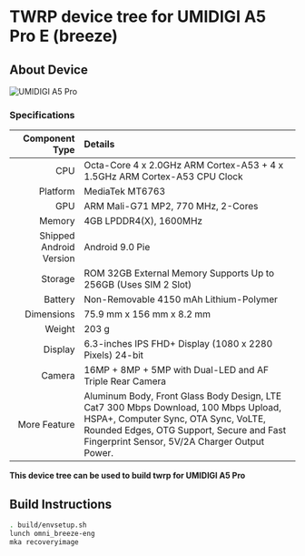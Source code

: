 # TWRP device tree for UMIDIGI A5 Pro E (breeze)

## About Device

![UMIDIGI A5 Pro](https://www.umidigi.com/new/Images/a5pro/overview/13_1.png)

### Specifications

Component Type | Details
-------:|:-------------------------
CPU     | Octa-Core 4 x 2.0GHz ARM Cortex-A53 + 4 x 1.5GHz ARM Cortex-A53 CPU Clock
Platform | MediaTek MT6763
GPU     | ARM Mali-G71 MP2, 770 MHz, 2-Cores
Memory  | 4GB LPDDR4(X), 1600MHz
Shipped Android Version | 	Android 9.0 Pie
Storage | ROM 32GB External Memory Supports Up to 256GB (Uses SIM 2 Slot)
Battery | Non-Removable 4150 mAh Lithium-Polymer
Dimensions | 75.9 mm x 156 mm x 8.2 mm
Weight | 203 g
Display | 6.3-inches IPS FHD+ Display (1080 x 2280 Pixels) 24-bit
Camera | 16MP + 8MP + 5MP with Dual-LED and AF Triple Rear Camera | 16MP  Front Camera
More Feature | Aluminum Body, Front Glass Body Design, LTE Cat7 300 Mbps Download, 100 Mbps Upload, HSPA+, Computer Sync, OTA Sync, VoLTE, Rounded Edges, OTG Support, Secure and Fast Fingerprint Sensor, 5V/2A Charger Output Power.

**This device tree can be used to build twrp for UMIDIGI A5 Pro**


## Build Instructions
```sh
. build/envsetup.sh
lunch omni_breeze-eng
mka recoveryimage
